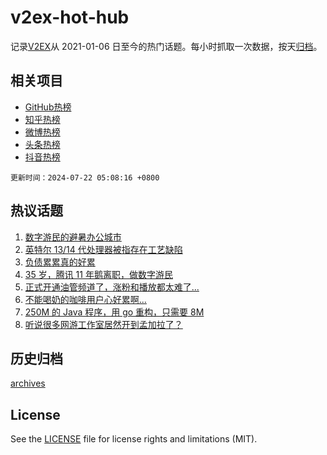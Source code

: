 # v2ex-hot-hub

 记录[V2EX](https://www.v2ex.com/)从 2021-01-06 日至今的热门话题。每小时抓取一次数据，按天[归档](archives)。
 
 ## 相关项目

- [GitHub热榜](https://github.com/lonnyzhang423/github-hot-hub)
- [知乎热榜](https://github.com/lonnyzhang423/zhihu-hot-hub)
- [微博热榜](https://github.com/lonnyzhang423/weibo-hot-hub)
- [头条热榜](https://github.com/lonnyzhang423/toutiao-hot-hub)
- [抖音热榜](https://github.com/lonnyzhang423/douyin-hot-hub)


 `更新时间：2024-07-22 05:08:16 +0800`

## 热议话题

1. [数字游民的避暑办公城市](https://www.v2ex.com/t/1058913)
1. [英特尔 13/14 代处理器被指存在工艺缺陷](https://www.v2ex.com/t/1058880)
1. [负债累累真的好累](https://www.v2ex.com/t/1058942)
1. [35 岁，腾讯 11 年鹅离职，做数字游民](https://www.v2ex.com/t/1058912)
1. [正式开通油管频道了，涨粉和播放都太难了...](https://www.v2ex.com/t/1058884)
1. [不能喝奶的咖啡用户心好累啊...](https://www.v2ex.com/t/1058918)
1. [250M 的 Java 程序，用 go 重构，只需要 8M](https://www.v2ex.com/t/1058986)
1. [听说很多网游工作室居然开到孟加拉了？](https://www.v2ex.com/t/1058876)

## 历史归档

[archives](archives)

## License

See the [LICENSE](LICENSE) file for license rights and limitations (MIT).
